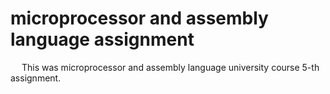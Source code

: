 # microprocessor and assembly language assignment
&emsp; This was microprocessor and assembly language university course 5-th assignment.
